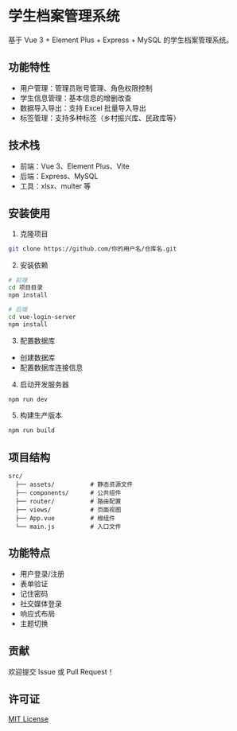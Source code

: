 # 学生档案管理系统

基于 Vue 3 + Element Plus + Express + MySQL 的学生档案管理系统。

## 功能特性

- 用户管理：管理员账号管理、角色权限控制
- 学生信息管理：基本信息的增删改查
- 数据导入导出：支持 Excel 批量导入导出
- 标签管理：支持多种标签（乡村振兴库、民政库等）

## 技术栈

- 前端：Vue 3、Element Plus、Vite
- 后端：Express、MySQL
- 工具：xlsx、multer 等

## 安装使用

1. 克隆项目
```bash
git clone https://github.com/你的用户名/仓库名.git
```

2. 安装依赖
```bash
# 前端
cd 项目目录
npm install

# 后端
cd vue-login-server
npm install
```

3. 配置数据库
- 创建数据库
- 配置数据库连接信息

4. 启动开发服务器
```bash
npm run dev
```

5. 构建生产版本
```bash
npm run build
```

## 项目结构

```
src/
  ├── assets/          # 静态资源文件
  ├── components/      # 公共组件
  ├── router/          # 路由配置
  ├── views/           # 页面视图
  ├── App.vue          # 根组件
  └── main.js          # 入口文件
```

## 功能特点

- 用户登录/注册
- 表单验证
- 记住密码
- 社交媒体登录
- 响应式布局
- 主题切换

## 贡献

欢迎提交 Issue 或 Pull Request！

## 许可证

[MIT License](LICENSE)
